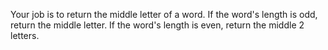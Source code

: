 Your job is to return the middle letter of a word. If the word's length is odd, return the middle letter. If the word's length is even, return the middle 2 letters.
